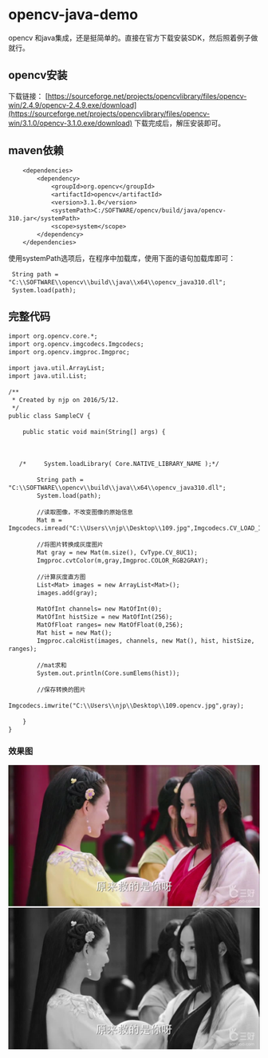 # opencv-java-demo
opencv 和java集成，还是挺简单的。直接在官方下载安装SDK，然后照着例子做就行。

## opencv安装
 下载链接： [https://sourceforge.net/projects/opencvlibrary/files/opencv-win/2.4.9/opencv-2.4.9.exe/download](https://sourceforge.net/projects/opencvlibrary/files/opencv-win/3.1.0/opencv-3.1.0.exe/download)
 下载完成后，解压安装即可。
 
 
## maven依赖

```
    <dependencies>
        <dependency>
            <groupId>org.opencv</groupId>
            <artifactId>opencv</artifactId>
            <version>3.1.0</version>
            <systemPath>C:/SOFTWARE/opencv/build/java/opencv-310.jar</systemPath>
            <scope>system</scope>
        </dependency>
    </dependencies>

```
 使用systemPath选项后，在程序中加载库，使用下面的语句加载库即可：
```
 String path = "C:\\SOFTWARE\\opencv\\build\\java\\x64\\opencv_java310.dll";
 System.load(path);
```

## 完整代码
```
import org.opencv.core.*;
import org.opencv.imgcodecs.Imgcodecs;
import org.opencv.imgproc.Imgproc;

import java.util.ArrayList;
import java.util.List;

/**
 * Created by njp on 2016/5/12.
 */
public class SampleCV {

    public static void main(String[] args) {



   /*     System.loadLibrary( Core.NATIVE_LIBRARY_NAME );*/

        String path = "C:\\SOFTWARE\\opencv\\build\\java\\x64\\opencv_java310.dll";
        System.load(path);

        //读取图像，不改变图像的原始信息
        Mat m = Imgcodecs.imread("C:\\Users\\njp\\Desktop\\109.jpg",Imgcodecs.CV_LOAD_IMAGE_COLOR);

        //将图片转换成灰度图片
        Mat gray = new Mat(m.size(), CvType.CV_8UC1);
        Imgproc.cvtColor(m,gray,Imgproc.COLOR_RGB2GRAY);

        //计算灰度直方图
        List<Mat> images = new ArrayList<Mat>();
        images.add(gray);

        MatOfInt channels= new MatOfInt(0);
        MatOfInt histSize = new MatOfInt(256);
        MatOfFloat ranges= new MatOfFloat(0,256);
        Mat hist = new Mat();
        Imgproc.calcHist(images, channels, new Mat(), hist, histSize, ranges);

        //mat求和
        System.out.println(Core.sumElems(hist));

        //保存转换的图片
        Imgcodecs.imwrite("C:\\Users\\njp\\Desktop\\109.opencv.jpg",gray);

    }
}
```

### 效果图
 ![原图](109.jpg)
 ![处理之后](109.opencv.jpg)
